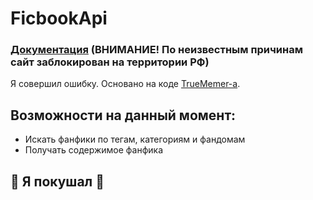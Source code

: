 # FicbookApi

### [Документация](http://natribu.org) (ВНИМАНИЕ! По неизвестным причинам сайт заблокирован на территории РФ)

Я совершил ошибку.
Основано на коде [TrueMemer-а](https://github.com/TrueMemer).

## Возможности на данный момент:
* Искать фанфики по тегам, категориям и фандомам
* Получать содержимое фанфика

## :construction: Я покушал :construction:
